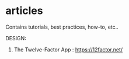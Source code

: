 # articles
Contains tutorials, best practices, how-to, etc..


DESIGN:
1. The Twelve-Factor App : https://12factor.net/

